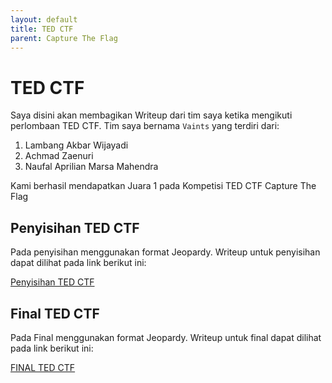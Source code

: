 ```yaml
---
layout: default
title: TED CTF
parent: Capture The Flag
---
```

# TED CTF
Saya disini akan membagikan Writeup dari tim saya ketika mengikuti perlombaan TED CTF. Tim saya bernama ```Vaints``` yang terdiri dari:
1. Lambang Akbar Wijayadi
2. Achmad Zaenuri
3. Naufal Aprilian Marsa Mahendra

Kami berhasil mendapatkan Juara 1 pada Kompetisi TED CTF Capture The Flag

## Penyisihan TED CTF
Pada penyisihan menggunakan format Jeopardy. Writeup untuk penyisihan dapat dilihat pada link berikut ini:

[Penyisihan TED CTF](https://drive.google.com/file/d/158dvKK5_WoLtyAxNHRnQjA7MPgKTAO2Z/view?usp=sharing)

## Final TED CTF
Pada Final menggunakan format Jeopardy. Writeup untuk final dapat dilihat pada link berikut ini:

[FINAL TED CTF](https://drive.google.com/file/d/1Fr0KywblSVdkGr4siwU5baDHHIVwkHfo/view?usp=sharing)
